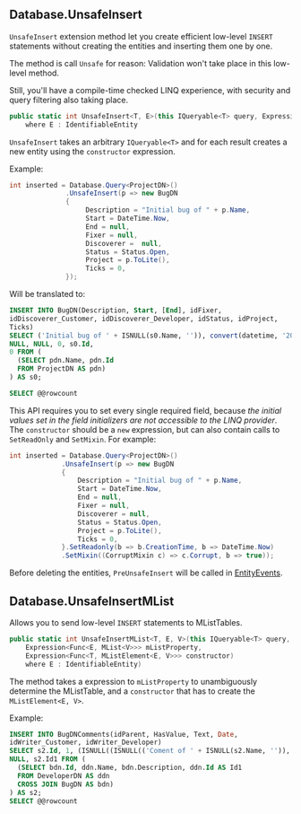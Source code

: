 ## Database.UnsafeInsert

`UnsafeInsert` extension method let you create efficient low-level `INSERT` statements without creating the entities and inserting them one by one. 

The method is call `Unsafe` for reason: Validation won't take place in this low-level method. 

Still, you'll have a compile-time checked LINQ experience, with security and query filtering also taking place.

```C#
public static int UnsafeInsert<T, E>(this IQueryable<T> query, Expression<Func<T, E>> constructor)
    where E : IdentifiableEntity
```

`UnsafeInsert` takes an arbitrary `IQueryable<T>` and for each result creates a new entity using the `constructor` expression.

Example: 

```C#
int inserted = Database.Query<ProjectDN>()
              .UnsafeInsert(p => new BugDN
              {
                   Description = "Initial bug of " + p.Name,
                   Start = DateTime.Now,
                   End = null,
                   Fixer = null,
                   Discoverer =  null,
                   Status = Status.Open,
                   Project = p.ToLite(),
                   Ticks = 0,
              });

```

Will be translated to: 

```SQL
INSERT INTO BugDN(Description, Start, [End], idFixer, 
idDiscoverer_Customer, idDiscoverer_Developer, idStatus, idProject, 
Ticks)
SELECT ('Initial bug of ' + ISNULL(s0.Name, '')), convert(datetime, '2014-08-26T11:38:19', 126), NULL, NULL, 
NULL, NULL, 0, s0.Id, 
0 FROM (
  (SELECT pdn.Name, pdn.Id
  FROM ProjectDN AS pdn)
) AS s0;

SELECT @@rowcount
```

This API requires you to set every single required field, because *the initial values set in the field initializers are not accessible to the LINQ provider*. The `constructor` should be a `new` expression, but can also contain calls to `SetReadOnly` and `SetMixin`. For example: 


```C#
int inserted = Database.Query<ProjectDN>()
             .UnsafeInsert(p => new BugDN
             {
                 Description = "Initial bug of " + p.Name,
                 Start = DateTime.Now,
                 End = null,
                 Fixer = null,
                 Discoverer = null,
                 Status = Status.Open,
                 Project = p.ToLite(),
                 Ticks = 0,
             }.SetReadonly(b => b.CreationTime, b => DateTime.Now)
             .SetMixin((CorruptMixin c) => c.Corrupt, b => true));
```

Before deleting the entities, `PreUnsafeInsert` will be called in [EntityEvents](EntityEvents.md). 

## Database.UnsafeInsertMList

Allows you to send low-level `INSERT` statements to MListTables.

```C#
public static int UnsafeInsertMList<T, E, V>(this IQueryable<T> query, 
	Expression<Func<E, MList<V>>> mListProperty,  
	Expression<Func<T, MListElement<E, V>>> constructor)
    where E : IdentifiableEntity)
```

The method takes a expression to `mListProperty` to unambiguously determine the MListTable, and a `constructor` that has to create the `MListElement<E, V>`.

Example: 

```SQL
INSERT INTO BugDNComments(idParent, HasValue, Text, Date, 
idWriter_Customer, idWriter_Developer)
SELECT s2.Id, 1, (ISNULL((ISNULL(('Coment of ' + ISNULL(s2.Name, '')), '') + ' in '), '') + ISNULL(s2.Description, '')), convert(datetime, '2014-08-26T13:07:50', 126), 
NULL, s2.Id1 FROM (
  (SELECT bdn.Id, ddn.Name, bdn.Description, ddn.Id AS Id1
  FROM DeveloperDN AS ddn
  CROSS JOIN BugDN AS bdn)
) AS s2;
SELECT @@rowcount
```

 
